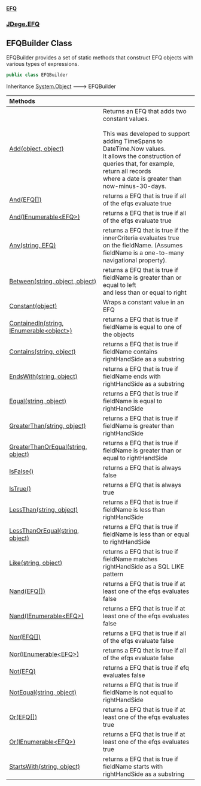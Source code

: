 #### [EFQ](index 'index')
### [JDege.EFQ](JDege_EFQ 'JDege.EFQ')
## EFQBuilder Class
EFQBuilder provides a set of static methods that construct EFQ objects with  
various types of expressions.  
```csharp
public class EFQBuilder
```

Inheritance [System.Object](https://docs.microsoft.com/en-us/dotnet/api/System.Object 'System.Object') &#129106; EFQBuilder  

| Methods | |
| :--- | :--- |
| [Add(object, object)](EFQBuilder_Add_MB_9FBH_SCKzFlQRdcBeOw 'JDege.EFQ.EFQBuilder.Add(object, object)') | Returns an EFQ that adds two constant values.<br/><br/>This was developed to support adding TimeSpans to DateTime.Now values.<br/>It allows the construction of queries that, for example, return all records<br/>where a date is greater than now-minus-30-days.<br/> |
| [And(EFQ[])](EFQBuilder_And_c6PXumKvUCADEI56oZxCiw 'JDege.EFQ.EFQBuilder.And(JDege.EFQ.EFQ[])') | returns a EFQ that is true if all of the efqs evaluate true<br/> |
| [And(IEnumerable&lt;EFQ&gt;)](EFQBuilder_And_ONPCJGLp5YvkSssPJgCrsw 'JDege.EFQ.EFQBuilder.And(System.Collections.Generic.IEnumerable&lt;JDege.EFQ.EFQ&gt;)') | returns a EFQ that is true if all of the efqs evaluate true<br/> |
| [Any(string, EFQ)](EFQBuilder_Any_UOyKRKsu36+TRIW9h4KUEQ 'JDege.EFQ.EFQBuilder.Any(string, JDege.EFQ.EFQ)') | returns a EFQ that is true if the innerCriteria evaluates true<br/>on the fieldName. (Assumes fieldName is a one-to-many navigational property).<br/> |
| [Between(string, object, object)](EFQBuilder_Between_txfa2t2THHKSCC3F_X8tQQ 'JDege.EFQ.EFQBuilder.Between(string, object, object)') | returns a EFQ that is true if fieldName is greater than or equal to left<br/>and less than or equal to right<br/> |
| [Constant(object)](EFQBuilder_Constant_DL5ZoJiixECZy_Zz_5Rddg 'JDege.EFQ.EFQBuilder.Constant(object)') | Wraps a constant value in an EFQ<br/> |
| [ContainedIn(string, IEnumerable&lt;object&gt;)](EFQBuilder_ContainedIn_j3QmHxxsYOJdK28woTlTzA 'JDege.EFQ.EFQBuilder.ContainedIn(string, System.Collections.Generic.IEnumerable&lt;object&gt;)') | returns a EFQ that is true if fieldName is equal to one of the objects<br/> |
| [Contains(string, object)](EFQBuilder_Contains_ZzhwlVbXf8vsQmul6eqvwg 'JDege.EFQ.EFQBuilder.Contains(string, object)') | returns a EFQ that is true if fieldName contains rightHandSide as a substring<br/> |
| [EndsWith(string, object)](EFQBuilder_EndsWith_Y3trXjQ0BLn+U59GL5SvCw 'JDege.EFQ.EFQBuilder.EndsWith(string, object)') | returns a EFQ that is true if fieldName ends with rightHandSide as a substring<br/> |
| [Equal(string, object)](EFQBuilder_Equal_JtgcoJO52yTwRHeB4I3G8w 'JDege.EFQ.EFQBuilder.Equal(string, object)') | returns a EFQ that is true if fieldName is equal to rightHandSide<br/> |
| [GreaterThan(string, object)](EFQBuilder_GreaterThan_8OOvWrs5MLVs8X2O4GvISA 'JDege.EFQ.EFQBuilder.GreaterThan(string, object)') | returns a EFQ that is true if fieldName is greater than rightHandSide<br/> |
| [GreaterThanOrEqual(string, object)](EFQBuilder_GreaterThanOrEqual_L71mql+altEZj8+YKLX0Xg 'JDege.EFQ.EFQBuilder.GreaterThanOrEqual(string, object)') | returns a EFQ that is true if fieldName is greater than or equal to rightHandSide<br/> |
| [IsFalse()](EFQBuilder_IsFalse() 'JDege.EFQ.EFQBuilder.IsFalse()') | returns a EFQ that is always false<br/> |
| [IsTrue()](EFQBuilder_IsTrue() 'JDege.EFQ.EFQBuilder.IsTrue()') | returns a EFQ that is always true<br/> |
| [LessThan(string, object)](EFQBuilder_LessThan_syByK4etadgmIshgDt1ujA 'JDege.EFQ.EFQBuilder.LessThan(string, object)') | returns a EFQ that is true if fieldName is less than rightHandSide<br/> |
| [LessThanOrEqual(string, object)](EFQBuilder_LessThanOrEqual_r2hIQuCxJsfaIs4GVLqsxw 'JDege.EFQ.EFQBuilder.LessThanOrEqual(string, object)') | returns a EFQ that is true if fieldName is less than or equal to rightHandSide<br/> |
| [Like(string, object)](EFQBuilder_Like_xXnMQqEYzgquwqrQLwJSlQ 'JDege.EFQ.EFQBuilder.Like(string, object)') | returns a EFQ that is true if fieldName matches rightHandSide as a SQL LIKE pattern<br/> |
| [Nand(EFQ[])](EFQBuilder_Nand_88InV8ew2RrbekYaTavehw 'JDege.EFQ.EFQBuilder.Nand(JDege.EFQ.EFQ[])') | returns a EFQ that is true if at least one of the efqs evaluates false<br/> |
| [Nand(IEnumerable&lt;EFQ&gt;)](EFQBuilder_Nand_tjB2pNNW6ykLpQxW5TLK+Q 'JDege.EFQ.EFQBuilder.Nand(System.Collections.Generic.IEnumerable&lt;JDege.EFQ.EFQ&gt;)') | returns a EFQ that is true if at least one of the efqs evaluates false<br/> |
| [Nor(EFQ[])](EFQBuilder_Nor_f__nqqirbilE4RAEFPQjjw 'JDege.EFQ.EFQBuilder.Nor(JDege.EFQ.EFQ[])') | returns a EFQ that is true if all of the efqs evaluate false<br/> |
| [Nor(IEnumerable&lt;EFQ&gt;)](EFQBuilder_Nor_Q9_KAKImNp_NlAh0fGLTmw 'JDege.EFQ.EFQBuilder.Nor(System.Collections.Generic.IEnumerable&lt;JDege.EFQ.EFQ&gt;)') | returns a EFQ that is true if all of the efqs evaluate false<br/> |
| [Not(EFQ)](EFQBuilder_Not_hUzrMZxPU86KyM8ygqSTgA 'JDege.EFQ.EFQBuilder.Not(JDege.EFQ.EFQ)') | returns a EFQ that is true if efq evaluates false<br/> |
| [NotEqual(string, object)](EFQBuilder_NotEqual_h2LMnIKw6bAPieK+mUKGXg 'JDege.EFQ.EFQBuilder.NotEqual(string, object)') | returns a EFQ that is true if fieldName is not equal to rightHandSide<br/> |
| [Or(EFQ[])](EFQBuilder_Or_k2+PWjNh0vcaKqdBKJPpTg 'JDege.EFQ.EFQBuilder.Or(JDege.EFQ.EFQ[])') | returns a EFQ that is true if at least one of the efqs evaluates true<br/> |
| [Or(IEnumerable&lt;EFQ&gt;)](EFQBuilder_Or_1hGLn1zo97ubaOfAM4fNoQ 'JDege.EFQ.EFQBuilder.Or(System.Collections.Generic.IEnumerable&lt;JDege.EFQ.EFQ&gt;)') | returns a EFQ that is true if at least one of the efqs evaluates true<br/> |
| [StartsWith(string, object)](EFQBuilder_StartsWith_Kj_pqUmLkmiKwP8hronmKg 'JDege.EFQ.EFQBuilder.StartsWith(string, object)') | returns a EFQ that is true if fieldName starts with rightHandSide as a substring<br/> |
